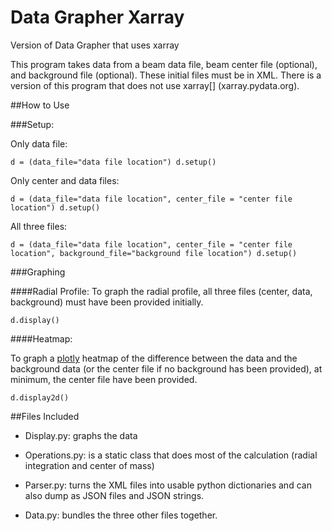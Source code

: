 # Data Grapher Xarray

Version of Data Grapher that uses xarray

This program takes data from a beam data file, beam center file (optional),
and background file (optional). These initial files must be in XML. There is a
version of this program that does not use xarray[] (xarray.pydata.org).

##How to Use

###Setup:

Only data file:

`d = (data_file="data file location")
 d.setup()`

Only center and data files:

`d = (data_file="data file location",
      center_file = "center file location")
  d.setup()`

All three files:

`d = (data_file="data file location",
      center_file = "center file location",
      background_file="background file location")
  d.setup()`

###Graphing

####Radial Profile:
To graph the radial profile, all three files (center, data, background) must
have been provided initially.

  `d.display()`

####Heatmap:

To graph a [plotly](https://plot.ly/python/) heatmap of the difference
between the data and the background data (or the center file if no
background has been provided), at minimum, the center file have been provided.

  `d.display2d()`

##Files Included

*   Display.py: graphs the data

*   Operations.py: is a static class that does most of the calculation (radial
integration and center of mass)

*   Parser.py: turns the XML files into usable python dictionaries and can also
dump as JSON files and JSON strings.

*   Data.py: bundles the three other files together.
